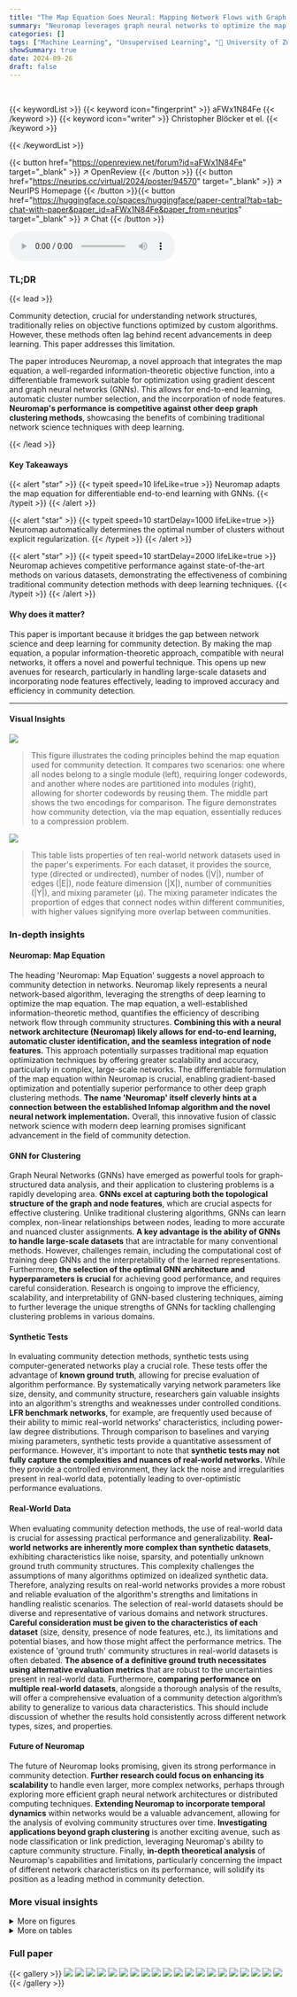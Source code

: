 ```yaml
---
title: "The Map Equation Goes Neural: Mapping Network Flows with Graph Neural Networks"
summary: "Neuromap leverages graph neural networks to optimize the map equation for community detection, achieving competitive performance and automatically determining the optimal number of clusters."
categories: []
tags: ["Machine Learning", "Unsupervised Learning", "🏢 University of Zurich",]
showSummary: true
date: 2024-09-26
draft: false
---
```


<br>

{{< keywordList >}}
{{< keyword icon="fingerprint" >}} aFWx1N84Fe {{< /keyword >}}
{{< keyword icon="writer" >}} Christopher Blöcker et el. {{< /keyword >}}
 
{{< /keywordList >}}

{{< button href="https://openreview.net/forum?id=aFWx1N84Fe" target="_blank" >}}
↗ OpenReview
{{< /button >}}
{{< button href="https://neurips.cc/virtual/2024/poster/94570" target="_blank" >}}
↗ NeurIPS Homepage
{{< /button >}}{{< button href="https://huggingface.co/spaces/huggingface/paper-central?tab=tab-chat-with-paper&paper_id=aFWx1N84Fe&paper_from=neurips" target="_blank" >}}
↗ Chat
{{< /button >}}



<audio controls>
    <source src="https://ai-paper-reviewer.com/aFWx1N84Fe/podcast.wav" type="audio/wav">
    Your browser does not support the audio element.
</audio>


### TL;DR


{{< lead >}}

Community detection, crucial for understanding network structures, traditionally relies on objective functions optimized by custom algorithms.  However, these methods often lag behind recent advancements in deep learning. This paper addresses this limitation. 

The paper introduces Neuromap, a novel approach that integrates the map equation, a well-regarded information-theoretic objective function, into a differentiable framework suitable for optimization using gradient descent and graph neural networks (GNNs).  This allows for end-to-end learning, automatic cluster number selection, and the incorporation of node features. **Neuromap's performance is competitive against other deep graph clustering methods**, showcasing the benefits of combining traditional network science techniques with deep learning.

{{< /lead >}}


#### Key Takeaways

{{< alert "star" >}}
{{< typeit speed=10 lifeLike=true >}} Neuromap adapts the map equation for differentiable end-to-end learning with GNNs. {{< /typeit >}}
{{< /alert >}}

{{< alert "star" >}}
{{< typeit speed=10 startDelay=1000 lifeLike=true >}} Neuromap automatically determines the optimal number of clusters without explicit regularization. {{< /typeit >}}
{{< /alert >}}

{{< alert "star" >}}
{{< typeit speed=10 startDelay=2000 lifeLike=true >}} Neuromap achieves competitive performance against state-of-the-art methods on various datasets, demonstrating the effectiveness of combining traditional community detection methods with deep learning techniques. {{< /typeit >}}
{{< /alert >}}

#### Why does it matter?
This paper is important because it bridges the gap between network science and deep learning for community detection.  By making the map equation, a popular information-theoretic approach, compatible with neural networks, it offers a novel and powerful technique. This opens up new avenues for research, particularly in handling large-scale datasets and incorporating node features effectively, leading to improved accuracy and efficiency in community detection.

------
#### Visual Insights



![](https://ai-paper-reviewer.com/aFWx1N84Fe/figures_2_1.jpg)

> This figure illustrates the coding principles behind the map equation used for community detection. It compares two scenarios: one where all nodes belong to a single module (left), requiring longer codewords, and another where nodes are partitioned into modules (right), allowing for shorter codewords by reusing them. The middle part shows the two encodings for comparison. The figure demonstrates how community detection, via the map equation, essentially reduces to a compression problem.





![](https://ai-paper-reviewer.com/aFWx1N84Fe/tables_7_1.jpg)

> This table lists properties of ten real-world network datasets used in the paper's experiments.  For each dataset, it provides the source, type (directed or undirected), number of nodes (|V|), number of edges (|E|), node feature dimension (|X|), number of communities (|Y|), and mixing parameter (μ). The mixing parameter indicates the proportion of edges that connect nodes within different communities, with higher values signifying more overlap between communities.





### In-depth insights


#### Neuromap: Map Equation
The heading 'Neuromap: Map Equation' suggests a novel approach to community detection in networks.  Neuromap likely represents a neural network-based algorithm, leveraging the strengths of deep learning to optimize the map equation. The map equation, a well-established information-theoretic method, quantifies the efficiency of describing network flow through community structures. **Combining this with a neural network architecture (Neuromap) likely allows for end-to-end learning, automatic cluster identification, and the seamless integration of node features.** This approach potentially surpasses traditional map equation optimization techniques by offering greater scalability and accuracy, particularly in complex, large-scale networks.  The differentiable formulation of the map equation within Neuromap is crucial, enabling gradient-based optimization and potentially superior performance to other deep graph clustering methods. **The name 'Neuromap' itself cleverly hints at a connection between the established Infomap algorithm and the novel neural network implementation.**  Overall, this innovative fusion of classic network science with modern deep learning promises significant advancement in the field of community detection.

#### GNN for Clustering
Graph Neural Networks (GNNs) have emerged as powerful tools for graph-structured data analysis, and their application to clustering problems is a rapidly developing area.  **GNNs excel at capturing both the topological structure of the graph and node features**, which are crucial aspects for effective clustering. Unlike traditional clustering algorithms, GNNs can learn complex, non-linear relationships between nodes, leading to more accurate and nuanced cluster assignments. **A key advantage is the ability of GNNs to handle large-scale datasets** that are intractable for many conventional methods.  However, challenges remain, including the computational cost of training deep GNNs and the interpretability of the learned representations.  Furthermore, **the selection of the optimal GNN architecture and hyperparameters is crucial** for achieving good performance, and requires careful consideration.  Research is ongoing to improve the efficiency, scalability, and interpretability of GNN-based clustering techniques, aiming to further leverage the unique strengths of GNNs for tackling challenging clustering problems in various domains.

#### Synthetic Tests
In evaluating community detection methods, synthetic tests using computer-generated networks play a crucial role.  These tests offer the advantage of **known ground truth**, allowing for precise evaluation of algorithm performance.  By systematically varying network parameters like size, density, and community structure, researchers gain valuable insights into an algorithm's strengths and weaknesses under controlled conditions.  **LFR benchmark networks**, for example, are frequently used because of their ability to mimic real-world networks' characteristics, including power-law degree distributions.  Through comparison to baselines and varying mixing parameters, synthetic tests provide a quantitative assessment of performance.  However, it's important to note that **synthetic tests may not fully capture the complexities and nuances of real-world networks.**  While they provide a controlled environment, they lack the noise and irregularities present in real-world data, potentially leading to over-optimistic performance evaluations.

#### Real-World Data
When evaluating community detection methods, the use of real-world data is crucial for assessing practical performance and generalizability.  **Real-world networks are inherently more complex than synthetic datasets**, exhibiting characteristics like noise, sparsity, and potentially unknown ground truth community structures. This complexity challenges the assumptions of many algorithms optimized on idealized synthetic data.  Therefore, analyzing results on real-world networks provides a more robust and reliable evaluation of the algorithm's strengths and limitations in handling realistic scenarios. The selection of real-world datasets should be diverse and representative of various domains and network structures. **Careful consideration must be given to the characteristics of each dataset** (size, density, presence of node features, etc.), its limitations and potential biases, and how those might affect the performance metrics.  The existence of 'ground truth' community structures in real-world datasets is often debated. **The absence of a definitive ground truth necessitates using alternative evaluation metrics** that are robust to the uncertainties present in real-world data.  Furthermore, **comparing performance on multiple real-world datasets**, alongside a thorough analysis of the results, will offer a comprehensive evaluation of a community detection algorithm’s ability to generalize to various data characteristics. This should include discussion of whether the results hold consistently across different network types, sizes, and properties.

#### Future of Neuromap
The future of Neuromap looks promising, given its strong performance in community detection.  **Further research could focus on enhancing its scalability** to handle even larger, more complex networks, perhaps through exploring more efficient graph neural network architectures or distributed computing techniques.  **Extending Neuromap to incorporate temporal dynamics** within networks would be a valuable advancement, allowing for the analysis of evolving community structures over time.  **Investigating applications beyond graph clustering** is another exciting avenue, such as node classification or link prediction, leveraging Neuromap's ability to capture community structure.  Finally, **in-depth theoretical analysis** of Neuromap's capabilities and limitations, particularly concerning the impact of different network characteristics on its performance, will solidify its position as a leading method in community detection.


### More visual insights

<details>
<summary>More on figures
</summary>


![](https://ai-paper-reviewer.com/aFWx1N84Fe/figures_4_1.jpg)

> This figure illustrates the process of community detection using graph neural networks and the map equation.  A graph neural network (GNN) takes the graph's adjacency matrix (A) and node features (X) as input.  The GNN processes this information to produce a soft cluster assignment matrix (S), which represents the probability of each node belonging to each of the s clusters (maximum 4 in this example). This matrix S is then used to compute the codelength, L(A,S), via the map equation. The goal is to minimize this codelength through backpropagation, effectively learning optimal cluster assignments.  When node features are unavailable, the adjacency matrix is used as a substitute for node features.


![](https://ai-paper-reviewer.com/aFWx1N84Fe/figures_5_1.jpg)

> This figure displays the performance of Neuromap (using different neural network architectures) and Infomap on directed and undirected LFR benchmark networks with planted communities.  The performance is evaluated using three metrics: Adjusted Mutual Information (AMI), the number of detected communities (|M|), and the codelength (L).  Higher AMI values indicate better performance. The shaded areas represent one standard deviation from the mean, illustrating variability in the results. The x-axis represents the mixing parameter (μ) which controls the amount of noise or randomness in the network structure.


![](https://ai-paper-reviewer.com/aFWx1N84Fe/figures_6_1.jpg)

> This figure displays the performance comparison of Neuromap (with different neural network architectures) and Infomap on directed and undirected LFR benchmark networks.  The x-axis represents the mixing parameter (μ), and the y-axis shows three different metrics: Adjusted Mutual Information (AMI), the number of detected communities (M), and the codelength (L).  Each metric's average value and standard deviation are shown for various μ values.  The plot helps to assess Neuromap's performance against a well-established baseline.


![](https://ai-paper-reviewer.com/aFWx1N84Fe/figures_7_1.jpg)

> This figure compares the performance of Neuromap and several baseline methods on ten real-world datasets, where each node has multiple features. The x-axis represents the datasets, and the y-axis represents the average Adjusted Mutual Information (AMI) score. The AMI score measures the similarity between the detected communities and the ground truth communities. The higher the score, the better.  Different shapes represent various neural network architectures (Linear, MLP, GCN, GIN, and SAGE) and Neuromap. A dashed horizontal line indicates the maximum allowed number of communities, which is set to √n. The figure shows that Neuromap achieves comparable or better performance in many datasets compared to the baseline methods and that the performance depends on the specific dataset and neural network architecture used. DiffPool failed on one dataset due to memory constraints.


![](https://ai-paper-reviewer.com/aFWx1N84Fe/figures_8_1.jpg)

> This figure displays results from various community detection methods on a small synthetic network with overlapping communities.  The leftmost graph represents the ground truth, showing the true community assignments of each node. The remaining graphs illustrate the results obtained from different methods (Neuromap, DMON, NOCD, DiffPool, MinCut, Ortho) for two different maximum numbers of communities (s=2 and s=3). Each node is depicted as a pie chart, with the proportions of the segments representing its assignment to the detected communities. This visualization helps compare how accurately each method identifies and represents overlapping community structures.


![](https://ai-paper-reviewer.com/aFWx1N84Fe/figures_15_1.jpg)

> This figure illustrates the coding principles behind the map equation used for community detection.  The left panel shows a network where all nodes belong to a single module, resulting in a longer codeword length (60 bits) to encode random walks. The right panel shows the same network partitioned into modules, allowing for codeword reuse and a shorter codeword length (48 bits). The middle panel highlights the difference in encoding schemes between the two scenarios.


![](https://ai-paper-reviewer.com/aFWx1N84Fe/figures_16_1.jpg)

> This figure presents the performance comparison of Neuromap (using different neural network architectures: dense linear layer, MLP, GCN, GIN, and SAGE) and Infomap on synthetic LFR networks with planted communities.  The performance is evaluated using three metrics: Adjusted Mutual Information (AMI) to assess the quality of community detection; the number of detected communities (M); and the codelength (L) representing the description length of the random walk.  The shaded regions indicate standard deviations. The x-axis represents the mixing parameter (μ), illustrating the transition between communities.


![](https://ai-paper-reviewer.com/aFWx1N84Fe/figures_16_2.jpg)

> This figure displays the performance comparison between different neural network architectures (dense linear layer, MLP, GCN, GIN, and SAGE) and Infomap for community detection on synthetic LFR networks.  The evaluation metrics include the Adjusted Mutual Information (AMI) score, the number of detected communities (M), and the codelength (L). Higher AMI values indicate better clustering performance. The shaded regions represent one standard deviation from the mean across multiple trials, indicating the variability of results. The figure illustrates how different architectures handle communities under varying mixing parameter (μ) values and different average degree values.


![](https://ai-paper-reviewer.com/aFWx1N84Fe/figures_17_1.jpg)

> This figure compares the performance of Neuromap using various neural network architectures (dense linear layer, MLP, GCN, GIN, and SAGE) against Infomap on both directed and undirected LFR benchmark networks.  The x-axis represents the mixing parameter (μ) of the LFR networks, which controls the strength of community structure. The top row shows the Adjusted Mutual Information (AMI), a metric measuring the similarity between the detected and the ground-truth community structures. The bottom row displays the number of communities detected (|M|) and the codelength (L).  The shaded regions indicate standard deviations across multiple runs for each model. The figure aims to demonstrate Neuromap's ability to accurately detect communities in networks with varying levels of community structure, even when using different neural network architectures.


![](https://ai-paper-reviewer.com/aFWx1N84Fe/figures_17_2.jpg)

> This figure presents the performance comparison of Neuromap (using different neural network architectures) and Infomap on directed and undirected LFR benchmark networks with planted communities.  The performance is evaluated using three metrics: Adjusted Mutual Information (AMI) which measures the accuracy of the community detection, the number of detected communities (M), and the codelength (L) representing the description length of the random walk.  The x-axis represents the mixing parameter (μ) which controls the level of mixing between communities, and different lines represent different methods. The shaded regions indicate standard deviation across multiple runs for each method and parameter.


![](https://ai-paper-reviewer.com/aFWx1N84Fe/figures_18_1.jpg)

> The figure shows the average achieved AMI (Adjusted Mutual Information) on ten real-world networks, comparing the performance of Neuromap against several baselines across different neural network architectures. The maximum number of communities (s) is set to the square root of the number of nodes (√n) for each dataset. The dashed horizontal lines indicate the ground truth number of communities. The plot also visualizes the impact of different neural network architectures on the performance.


![](https://ai-paper-reviewer.com/aFWx1N84Fe/figures_21_1.jpg)

> The figure shows the performance of different community detection methods on ten real-world datasets.  The AMI (Adjusted Mutual Information) score, a measure of clustering quality, is plotted for each method and network architecture.  The horizontal dashed lines represent the ground truth number of communities for each dataset.  The plot highlights that Neuromap and several other methods achieve comparable or better performance than the baselines.  One method (DiffPool) ran out of memory on the largest dataset, indicating a limitation in scalability.


![](https://ai-paper-reviewer.com/aFWx1N84Fe/figures_21_2.jpg)

> This figure shows the average achieved AMI (Adjusted Mutual Information) on ten real-world datasets for various community detection methods.  The AMI score quantifies how well the detected communities match the ground truth.  The different colors represent different community detection methods, and the different shapes represent the underlying neural network architecture used by each method. Note that the DiffPool method ran out of memory for the ogb-arxiv dataset. The horizontal lines indicate the maximum number of communities allowed for each dataset, reflecting the chosen maximum number of communities s=√n


![](https://ai-paper-reviewer.com/aFWx1N84Fe/figures_25_1.jpg)

> This figure shows the results of different community detection methods on a small synthetic network with overlapping communities. The network has nodes that belong to multiple communities simultaneously.  The 'True' column displays the ground truth community structure. The remaining columns show the results of Neuromap and several baseline methods (DMON, NOCD, DiffPool, MinCut, Ortho) for allowing either a maximum of two or three communities, respectively.  The visualization of nodes as pie charts helps understand the proportion of each node belonging to different communities, clearly demonstrating the performance of each method in detecting overlapping communities.


![](https://ai-paper-reviewer.com/aFWx1N84Fe/figures_25_2.jpg)

> This figure compares different community detection methods on a small synthetic network with overlapping communities. The true community structure is shown on the leftmost side.  Each subsequent column shows the community assignments detected by a different method: Neuromap, DMON, NOCD, DiffPool, MinCut, and Ortho.  The top and bottom rows represent the results obtained when allowing a maximum of 2 or 3 communities, respectively. The visual representation of nodes as pie charts helps to illustrate the degree of community overlap detected by each method.


![](https://ai-paper-reviewer.com/aFWx1N84Fe/figures_26_1.jpg)

> This figure compares the results of different community detection methods on a small synthetic network with overlapping communities. The true community structure is shown in the leftmost column. The remaining columns show the results obtained by Neuromap, DMON, NOCD, DiffPool, MinCut, and Ortho for a maximum number of communities (s) set to 2 and 3, respectively.  The pie charts within each node represent the community assignment probabilities, visually illustrating the level of overlapping between communities.


![](https://ai-paper-reviewer.com/aFWx1N84Fe/figures_26_2.jpg)

> This figure presents a comparison of community detection methods on a small synthetic network with overlapping communities. The true community structure is shown in the leftmost column. The subsequent columns display the results of different community detection methods (Neuromap, DMON, NOCD, DiffPool, MinCut, Ortho), with each method's results presented for a maximum of 2 and 3 communities, respectively.  The visualization uses pie charts within each node to illustrate the proportion of the node's membership in each community, thereby showcasing the ability (or lack thereof) of each method to identify and handle overlapping communities.


</details>




<details>
<summary>More on tables
</summary>


![](https://ai-paper-reviewer.com/aFWx1N84Fe/tables_19_1.jpg)
> This table presents the characteristics of ten real-world datasets used in the paper's experiments.  For each dataset, it lists the source, type (directed or undirected), number of nodes (|V|), number of edges (|E|), node feature dimension (|X|), number of communities (|Y|), and the mixing parameter (µ). The mixing parameter represents the proportion of inter-community edges, providing insights into the dataset's community structure complexity.

![](https://ai-paper-reviewer.com/aFWx1N84Fe/tables_19_2.jpg)
> This table lists properties of ten real-world datasets used in the paper's experiments.  For each dataset, it provides the source, type (directed or undirected), number of nodes (|V|), number of edges (|E|), node feature dimension (|X|), number of communities (|Y|), and the mixing parameter (µ). The mixing parameter quantifies how well the community structure is defined, with a lower value indicating a clearer community structure.

![](https://ai-paper-reviewer.com/aFWx1N84Fe/tables_20_1.jpg)
> This table shows the results of independent two-sample t-tests comparing the performance of Neuromap against Infomap.  The tests assess whether the mean AMI scores are significantly different for each method across various datasets.  Blue p-values indicate statistically significant better performance for Neuromap, while red p-values show statistically significant better performance for Infomap. The different neural network architectures used (LIN, MLP, GCN, GIN, SAGE) are also listed, showing p-values for each.

![](https://ai-paper-reviewer.com/aFWx1N84Fe/tables_20_2.jpg)
> This table presents the characteristics of ten real-world datasets used in the paper's experiments.  It lists the source of each dataset, whether it's directed or undirected, the number of nodes (|V|), the number of edges (|E|), the node feature dimension (|X|), the number of communities (|Y|), and the mixing parameter (µ). The mixing parameter represents the ratio of inter-community edges to the total number of edges, indicating the extent of community overlap in the datasets.

![](https://ai-paper-reviewer.com/aFWx1N84Fe/tables_22_1.jpg)
> This table presents the characteristics of ten real-world datasets used in the paper's experiments.  For each dataset, it lists the source, whether the network is directed or undirected, the number of nodes (|V|), the number of edges (|E|), the node feature dimension (|X|), the number of communities (|Y|), and the mixing parameter (μ). The mixing parameter indicates the level of overlap or randomness in the community structure.

![](https://ai-paper-reviewer.com/aFWx1N84Fe/tables_22_2.jpg)
> This table presents the characteristics of ten real-world datasets used in the paper's experiments.  It lists the source of each dataset, whether it is directed or undirected, the number of nodes (|V|), the number of edges (|E|), the node feature dimension (|X|), the number of communities (|Y|), and the mixing parameter (µ). The mixing parameter reflects the extent to which nodes are connected to nodes outside their community. 

![](https://ai-paper-reviewer.com/aFWx1N84Fe/tables_23_1.jpg)
> This table presents the results of independent two-sample t-tests comparing the performance of Neuromap (with various GNN architectures) against Infomap.  The tests assess whether there's a statistically significant difference in the average Adjusted Mutual Information (AMI) scores between the two methods.  The p-values indicate the statistical significance of the difference; low p-values suggest a significant difference, favoring either Neuromap or Infomap, depending on the color-coding.

![](https://ai-paper-reviewer.com/aFWx1N84Fe/tables_23_2.jpg)
> This table presents the characteristics of ten real-world datasets used in the paper's experiments.  Each dataset is described by its source, whether it is directed or undirected, the number of nodes (|V|), the number of edges (|E|), the dimensionality of node features (|X|), the number of ground-truth communities (|Y|), and the mixing parameter (µ). The mixing parameter represents the proportion of edges that connect nodes in different communities.

![](https://ai-paper-reviewer.com/aFWx1N84Fe/tables_24_1.jpg)
> This table shows the average adjusted mutual information (AMI) achieved by different methods (Neuromap, DMON, NOCD, DiffPool, MinCut, Ortho, and Infomap) on ten real-world datasets.  Different neural network architectures (MLP, GCN, GIN, SAGE) were used with Neuromap, while Infomap is not based on deep learning. The best AMI scores for each dataset are highlighted in bold and the second-best are underlined.  The table also notes instances where methods ran out of memory (OOM).

</details>




### Full paper

{{< gallery >}}
<img src="https://ai-paper-reviewer.com/aFWx1N84Fe/1.png" class="grid-w50 md:grid-w33 xl:grid-w25" />
<img src="https://ai-paper-reviewer.com/aFWx1N84Fe/2.png" class="grid-w50 md:grid-w33 xl:grid-w25" />
<img src="https://ai-paper-reviewer.com/aFWx1N84Fe/3.png" class="grid-w50 md:grid-w33 xl:grid-w25" />
<img src="https://ai-paper-reviewer.com/aFWx1N84Fe/4.png" class="grid-w50 md:grid-w33 xl:grid-w25" />
<img src="https://ai-paper-reviewer.com/aFWx1N84Fe/5.png" class="grid-w50 md:grid-w33 xl:grid-w25" />
<img src="https://ai-paper-reviewer.com/aFWx1N84Fe/6.png" class="grid-w50 md:grid-w33 xl:grid-w25" />
<img src="https://ai-paper-reviewer.com/aFWx1N84Fe/7.png" class="grid-w50 md:grid-w33 xl:grid-w25" />
<img src="https://ai-paper-reviewer.com/aFWx1N84Fe/8.png" class="grid-w50 md:grid-w33 xl:grid-w25" />
<img src="https://ai-paper-reviewer.com/aFWx1N84Fe/9.png" class="grid-w50 md:grid-w33 xl:grid-w25" />
<img src="https://ai-paper-reviewer.com/aFWx1N84Fe/10.png" class="grid-w50 md:grid-w33 xl:grid-w25" />
<img src="https://ai-paper-reviewer.com/aFWx1N84Fe/11.png" class="grid-w50 md:grid-w33 xl:grid-w25" />
<img src="https://ai-paper-reviewer.com/aFWx1N84Fe/12.png" class="grid-w50 md:grid-w33 xl:grid-w25" />
<img src="https://ai-paper-reviewer.com/aFWx1N84Fe/13.png" class="grid-w50 md:grid-w33 xl:grid-w25" />
<img src="https://ai-paper-reviewer.com/aFWx1N84Fe/14.png" class="grid-w50 md:grid-w33 xl:grid-w25" />
<img src="https://ai-paper-reviewer.com/aFWx1N84Fe/15.png" class="grid-w50 md:grid-w33 xl:grid-w25" />
<img src="https://ai-paper-reviewer.com/aFWx1N84Fe/16.png" class="grid-w50 md:grid-w33 xl:grid-w25" />
<img src="https://ai-paper-reviewer.com/aFWx1N84Fe/17.png" class="grid-w50 md:grid-w33 xl:grid-w25" />
<img src="https://ai-paper-reviewer.com/aFWx1N84Fe/18.png" class="grid-w50 md:grid-w33 xl:grid-w25" />
<img src="https://ai-paper-reviewer.com/aFWx1N84Fe/19.png" class="grid-w50 md:grid-w33 xl:grid-w25" />
<img src="https://ai-paper-reviewer.com/aFWx1N84Fe/20.png" class="grid-w50 md:grid-w33 xl:grid-w25" />
{{< /gallery >}}